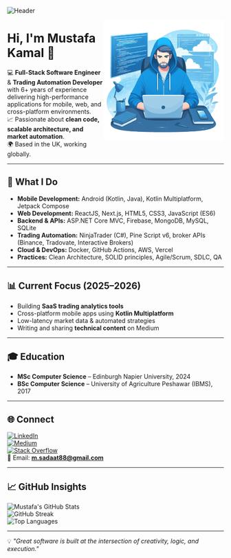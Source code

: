 <!-- Banner Image -->
![Header](https://raw.githubusercontent.com/mustafakamal88/mustafakamal88/main/images/github-banner.png)

<img align="right" alt="Coding" width="280" src="https://raw.githubusercontent.com/mustafakamal88/mustafakamal88/main/images/vector.png" />

# Hi, I'm Mustafa Kamal 👋  

💻 **Full-Stack Software Engineer** & **Trading Automation Developer** with 6+ years of experience delivering high-performance applications for mobile, web, and cross-platform environments.  
📈 Passionate about **clean code, scalable architecture, and market automation**.  
🌍 Based in the UK, working globally.

---

## 🚀 What I Do
- **Mobile Development:** Android (Kotlin, Java), Kotlin Multiplatform, Jetpack Compose  
- **Web Development:** ReactJS, Next.js, HTML5, CSS3, JavaScript (ES6)  
- **Backend & APIs:** ASP.NET Core MVC, Firebase, MongoDB, MySQL, SQLite  
- **Trading Automation:** NinjaTrader (C#), Pine Script v6, broker APIs (Binance, Tradovate, Interactive Brokers)  
- **Cloud & DevOps:** Docker, GitHub Actions, AWS, Vercel  
- **Practices:** Clean Architecture, SOLID principles, Agile/Scrum, SDLC, QA

---

## 📊 Current Focus (2025–2026)
- Building **SaaS trading analytics tools**  
- Cross-platform mobile apps using **Kotlin Multiplatform**  
- Low-latency market data & automated strategies  
- Writing and sharing **technical content** on Medium

---

## 🎓 Education
- **MSc Computer Science** – Edinburgh Napier University, 2024  
- **BSc Computer Science** – University of Agriculture Peshawar (IBMS), 2017  

---

## 🌐 Connect
[![LinkedIn](https://img.shields.io/badge/LinkedIn-0077B5?style=flat&logo=linkedin&logoColor=white)](https://linkedin.com/in/mksadaat)  
[![Medium](https://img.shields.io/badge/Medium-12100E?style=flat&logo=medium&logoColor=white)](https://medium.com/@m.sadaat88)  
[![Stack Overflow](https://img.shields.io/badge/StackOverflow-FE7A16?style=flat&logo=stack-overflow&logoColor=white)](https://stackoverflow.com/users/11336765/m-k)  
📧 Email: **m.sadaat88@gmail.com**

---

## 📈 GitHub Insights
![Mustafa's GitHub Stats](https://github-readme-stats.vercel.app/api?username=mustafakamal88&theme=tokyonight&show_icons=true&count_private=true)  
![GitHub Streak](https://github-readme-streak-stats.herokuapp.com/?user=mustafakamal88&theme=tokyonight)  
![Top Languages](https://github-readme-stats.vercel.app/api/top-langs/?username=mustafakamal88&theme=tokyonight&layout=compact)

---

💡 *"Great software is built at the intersection of creativity, logic, and execution."*
